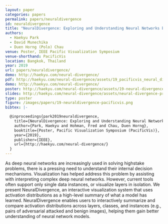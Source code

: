 ```yaml
---
layout: paper
categories: papers
permalink: papers/neuraldivergence
id: neuraldivergence
title: "NeuralDivergence: Exploring and Understanding Neural Networks by Comparing Activation Distributions"
authors: 
  - Haekyu Park
  - David Munechika
  - Duen Horng (Polo) Chau
venue: Poster, IEEE Pacific Visualization Symposium
venue-shorthand: PacificVis
location: Bangkok, Thailand 
year: 2019
url: papers/neuraldivergence/
demo: http://haekyu.com/neural-divergence/
pdf: http://haekyu.com/neural-divergence/assets/19_pacificvis_neural_divergence.pdf
demo: http://haekyu.com/neural-divergence/
poster: http://haekyu.com/neural-divergence/assets/19-neural-divergence-poster.pdf
slides: http://haekyu.com/neural-divergence/assets/neural-divergence-presentation.pdf
type: poster
figure: /images/papers/19-neuraldivergence-pacificvis.png
bibtex: |-

  @inproceedings{park2019neuraldivergence,
    title={NeuralDivergence: Exploring and Understanding Neural Networks by Comparing Activation Distributions},
    author={Park, Haekyu and Hohman, Fred and Chau, Duen Horng},
    booktitle={Poster, Pacific Visualization Symposium (PacificVis)},
    year={2019},
    publisher={IEEE},
    url={http://haekyu.com/neural-divergence/}
  }
---
```


As deep neural networks are increasingly used in solving highstake problems, there is a pressing need to understand their internal decision mechanisms. Visualization has helped address this problem by assisting with interpreting complex deep neural networks.
However, current tools often support only single data instances, or visualize layers in isolation.
We present NeuralDivergence, an interactive visualization system that uses activation distributions as a high-level summary of what a model has learned. NeuralDivergence enables users to interactively summarize and compare activation distributions across layers, classes, and instances (e.g., pairs of adversarial attacked and benign images), helping them gain better understanding of neural network models.
